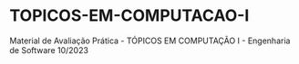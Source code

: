# TOPICOS-EM-COMPUTACAO-I
Material de Avaliação Prática - TÓPICOS EM COMPUTAÇÃO I - Engenharia de Software 10/2023
